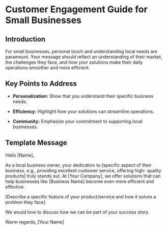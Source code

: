 # Customer Engagement Guide for Small Businesses

## Introduction

For small businesses, personal touch and understanding local needs are
paramount. Your message should reflect an understanding of their
market, the challenges they face, and how your solutions make their
daily operations smoother and more efficient.

## Key Points to Address

- **Personalization:** Show that you understand their specific business
needs.

- **Efficiency:** Highlight how your solutions can streamline
operations.

- **Community:** Emphasize your commitment to supporting local
businesses.

## Template Message

Hello [Name],

As a local business owner, your dedication to [specific aspect of their
business, e.g., providing excellent customer service, offering high-
quality products] truly stands out. At [Your Company], we offer
solutions that can help businesses like [Business Name] become even
more efficient and effective.

[Describe a specific feature of your product/service and how it solves
a problem they face].

We would love to discuss how we can be part of your success story.

Warm regards,
[Your Name]